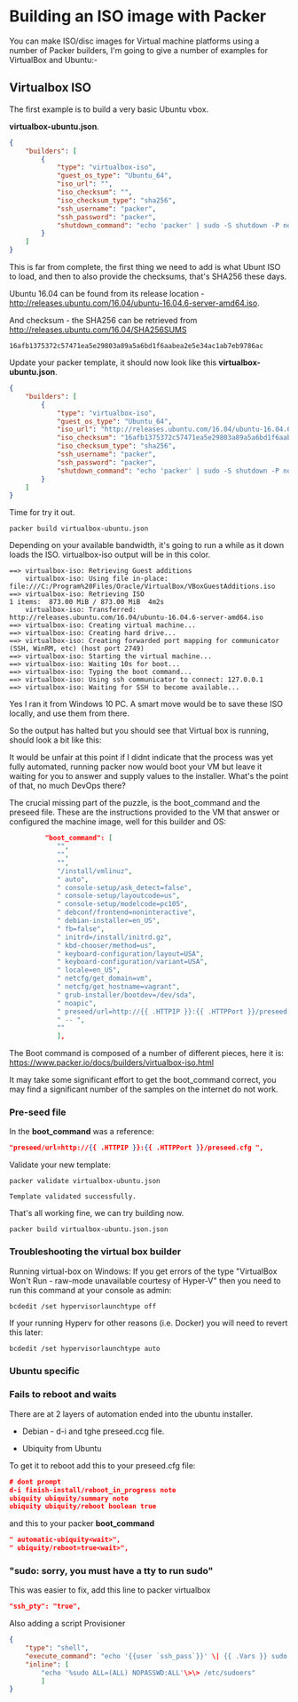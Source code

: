# Building an ISO image with Packer

You can make ISO/disc images for Virtual machine platforms using a number of
Packer builders, I'm going to give a number of examples for VirtualBox and
Ubuntu:-

## Virtualbox ISO

The first example is to build a very basic Ubuntu vbox.

**virtualbox-ubuntu.json**.

```json
{
    "builders": [
        {
            "type": "virtualbox-iso",
            "guest_os_type": "Ubuntu_64",
            "iso_url": "",
            "iso_checksum": "",
            "iso_checksum_type": "sha256",
            "ssh_username": "packer",
            "ssh_password": "packer",
            "shutdown_command": "echo 'packer' | sudo -S shutdown -P now"
        }
    ]
}
```

This is far from complete, the first thing we need to add is what Ubunt ISO to
load, and then to also provide the checksums, that's SHA256 these days.

Ubuntu 16.04 can be found from its release location -
<http://releases.ubuntu.com/16.04/ubuntu-16.04.6-server-amd64.iso>.

And checksum - the SHA256 can be retrieved from
<http://releases.ubuntu.com/16.04/SHA256SUMS>

```SHA256
16afb1375372c57471ea5e29803a89a5a6bd1f6aabea2e5e34ac1ab7eb9786ac
```

Update your packer template, it should now look like this
**virtualbox-ubuntu.json**.

```json
{
    "builders": [
        {
            "type": "virtualbox-iso",
            "guest_os_type": "Ubuntu_64",
            "iso_url": "http://releases.ubuntu.com/16.04/ubuntu-16.04.6-server-amd64.iso",
            "iso_checksum": "16afb1375372c57471ea5e29803a89a5a6bd1f6aabea2e5e34ac1ab7eb9786ac",
            "iso_checksum_type": "sha256",
            "ssh_username": "packer",
            "ssh_password": "packer",
            "shutdown_command": "echo 'packer' | sudo -S shutdown -P now"
        }
    ]
}
```

Time for try it out.

```cli
packer build virtualbox-ubuntu.json
```

Depending on your available bandwidth, it's going to run a while as it down
loads the ISO. virtualbox-iso output will be in this color.

```cli
==> virtualbox-iso: Retrieving Guest additions
    virtualbox-iso: Using file in-place: file:///C:/Program%20Files/Oracle/VirtualBox/VBoxGuestAdditions.iso
==> virtualbox-iso: Retrieving ISO
1 items:  873.00 MiB / 873.00 MiB  4m2s
    virtualbox-iso: Transferred: http://releases.ubuntu.com/16.04/ubuntu-16.04.6-server-amd64.iso
==> virtualbox-iso: Creating virtual machine...
==> virtualbox-iso: Creating hard drive...
==> virtualbox-iso: Creating forwarded port mapping for communicator (SSH, WinRM, etc) (host port 2749)
==> virtualbox-iso: Starting the virtual machine...
==> virtualbox-iso: Waiting 10s for boot...
==> virtualbox-iso: Typing the boot command...
==> virtualbox-iso: Using ssh communicator to connect: 127.0.0.1
==> virtualbox-iso: Waiting for SSH to become available...
```

Yes I ran it from Windows 10 PC. A smart move would be to save these ISO
locally, and use them from there.

So the output has halted but you should see that Virtual box is running, should
look a bit like this:

It would be unfair at this point if I didnt indicate that the process was yet
fully automated, running packer now would boot your VM but leave it waiting for
you to answer and supply values to the installer. What's the point of that, no
much DevOps there?

The crucial missing part of the puzzle, is the boot_command and the preseed
file. These are the instructions provided to the VM that answer or configured
the machine image, well for this builder and OS:

```json
         "boot_command": [
            "",
            "",
            "",
            "/install/vmlinuz",
            " auto",
            " console-setup/ask_detect=false",
            " console-setup/layoutcode=us",
            " console-setup/modelcode=pc105",
            " debconf/frontend=noninteractive",
            " debian-installer=en_US",
            " fb=false",
            " initrd=/install/initrd.gz",
            " kbd-chooser/method=us",
            " keyboard-configuration/layout=USA",
            " keyboard-configuration/variant=USA",
            " locale=en_US",
            " netcfg/get_domain=vm",
            " netcfg/get_hostname=vagrant",
            " grub-installer/bootdev=/dev/sda",
            " noapic",
            " preseed/url=http://{{ .HTTPIP }}:{{ .HTTPPort }}/preseed.cfg",
            " -- ",
            ""
            ],
```

The Boot command is composed of a number of different pieces, here it is:
<https://www.packer.io/docs/builders/virtualbox-iso.html>

It may take some significant effort to get the boot_command correct, you may
find a significant number of the samples on the internet do not work.

### Pre-seed file

In the **boot_command** was a reference:

```json
"preseed/url=http://{{ .HTTPIP }}:{{ .HTTPPort }}/preseed.cfg ",
```

Validate your new template:

```cli
packer validate virtualbox-ubuntu.json
```

```cli
Template validated successfully.
```

That's all working fine, we can try building now.

```cli
packer build virtualbox-ubuntu.json.json
```

### Troubleshooting the virtual box builder

Running virtual-box on Windows: If you get errors of the type "VirtualBox Won't
Run - raw-mode unavailable courtesy of Hyper-V" then you need to run this
command at your console as admin:

```cli
bcdedit /set hypervisorlaunchtype off
```

If your running Hyperv for other reasons (i.e. Docker) you will need to revert
this later:

```cli
bcdedit /set hypervisorlaunchtype auto
```

### Ubuntu specific

### Fails to reboot and waits

There are at 2 layers of automation ended into the ubuntu installer.

- Debian - d-i and tghe preseed.ccg file.

- Ubiquity from Ubuntu

To get it to reboot add this to your preseed.cfg file:

```json
# dont prompt
d-i finish-install/reboot_in_progress note
ubiquity ubiquity/summary note
ubiquity ubiquity/reboot boolean true
```

and this to your packer **boot_command**

```json
" automatic-ubiquity<wait>",
" ubiquity/reboot=true<wait>",
```

### "sudo: sorry, you must have a tty to run sudo"

This was easier to fix, add this line to packer virtualbox

```json
"ssh_pty": "true",
```

Also adding a script Provisioner

```json
{
    "type": "shell",
    "execute_command": "echo '{{user `ssh_pass`}}' \| {{ .Vars }} sudo -E -S sh '{{ .Path }}'",
    "inline": [
        "echo '%sudo ALL=(ALL) NOPASSWD:ALL'\>\> /etc/sudoers"
        ]
}

```
